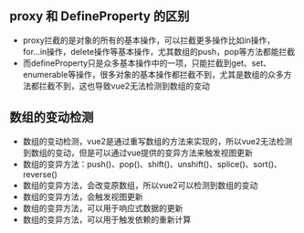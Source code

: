 ## proxy 和 DefineProperty 的区别

- proxy拦截的是对象的所有的基本操作，可以拦截更多操作比如in操作，for...in操作，delete操作等基本操作，尤其数组的push，pop等方法都能拦截
- 而defineProperty只是众多基本操作中的一项，只能拦截到get、set、enumerable等操作，很多对象的基本操作都拦截不到，尤其是数组的众多方法都拦截不到，这也导致vue2无法检测到数组的变动
## 数组的变动检测

- 数组的变动检测，vue2是通过重写数组的方法来实现的，所以vue2无法检测到数组的变动，但是可以通过vue提供的变异方法来触发视图更新
- 数组的变异方法：push()、pop()、shift()、unshift()、splice()、sort()、reverse()
- 数组的变异方法，会改变原数组，所以vue2可以检测到数组的变动
- 数组的变异方法，会触发视图更新
- 数组的变异方法，可以用于响应式数据的更新
- 数组的变异方法，可以用于触发依赖的重新计算